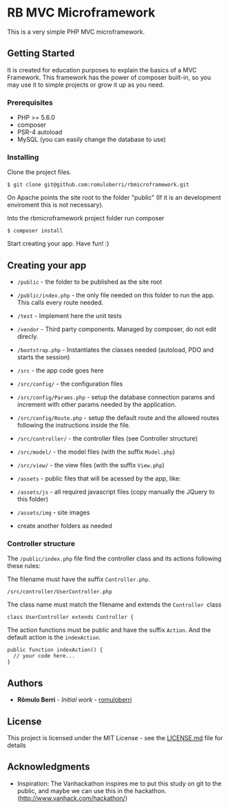 # RB MVC Microframework

This is a very simple PHP MVC microframework.


## Getting Started

It is created for education purposes to explain the basics of a MVC Framework.
This framework has the power of composer built-in, so you may use it to simple projects or grow it up as you need.

### Prerequisites

* PHP >= 5.6.0
* composer
* PSR-4 autoload
* MySQL (you can easily change the database to use)


### Installing

Clone the project files.

```
$ git clone git@github.com:romuloberri/rbmicroframework.git
```

On Apache points the site root to the folder "public" (If it is an development enviroment this is not necessary).

Into the rbmicroframework project folder run composer

```
$ composer install
```

Start creating your app. Have fun! :)


## Creating your app

* `/public` - the folder to be published as the site root
 * `/public/index.php` - the only file needed on this folder to run the app. This calls every route needed.

* `/test` - Implement here the unit tests

* `/vendor` - Third party components. Managed by composer, do not edit direcly.

* `/bootstrap.php` - Instantiates the classes needed (autoload, PDO and starts the session)

* `/src` - the app code goes here
 * `/src/config/` - the configuration files
  * `/src/config/Params.php` - setup the database connection params and increment with other params needed by the application.
  * `/src/config/Route.php` - setup the default route and the allowed routes following the instructions inside the file.

 * `/src/controller/` - the controller files (see Controller structure)

 * `/src/model/` - the model files (with the suffix `Model.php`)

 * `/src/view/` - the view files (with the suffix `View.php`)

* `/assets` - public files that will be acessed by the app, like:
 * `/assets/js` - all required javascript files (copy manually the JQuery to this folder)
 * `/assets/img` - site images
 * create another folders as needed

### Controller structure

The `/public/index.php` file find the controller class and its actions following these rules:

The filename must have the suffix `Controller.php`.

```
/src/controller/UserController.php
```

The class name must match the filename and extends the `Controller `class
```
class UserController extends Controller {
```

The action functions must be public and have the suffix `Action`. And the default action is the `indexAction`.
```
public function indexAction() {
  // your code here...
}
```

## Authors

* **Rômulo Berri** - *Initial work* - [romuloberri](https://github.com/romuloberri)

## License

This project is licensed under the MIT License - see the [LICENSE.md](LICENSE.md) file for details

## Acknowledgments

* Inspiration: The Vanhackathon inspires me to put this study on git to the public, and maybe we can use this in the hackathon. (http://www.vanhack.com/hackathon/)
